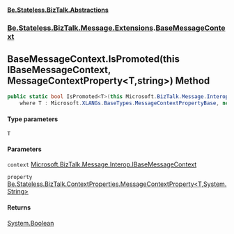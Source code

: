 #### [Be.Stateless.BizTalk.Abstractions](README.md 'README')
### [Be.Stateless.BizTalk.Message.Extensions](Be.Stateless.BizTalk.Message.Extensions.md 'Be.Stateless.BizTalk.Message.Extensions').[BaseMessageContext](BaseMessageContext.md 'Be.Stateless.BizTalk.Message.Extensions.BaseMessageContext')

## BaseMessageContext.IsPromoted<T>(this IBaseMessageContext, MessageContextProperty<T,string>) Method

```csharp
public static bool IsPromoted<T>(this Microsoft.BizTalk.Message.Interop.IBaseMessageContext context, Be.Stateless.BizTalk.ContextProperties.MessageContextProperty<T,string> property)
    where T : Microsoft.XLANGs.BaseTypes.MessageContextPropertyBase, new();
```
#### Type parameters

<a name='Be.Stateless.BizTalk.Message.Extensions.BaseMessageContext.IsPromoted_T_(thisMicrosoft.BizTalk.Message.Interop.IBaseMessageContext,Be.Stateless.BizTalk.ContextProperties.MessageContextProperty_T,string_).T'></a>

`T`
#### Parameters

<a name='Be.Stateless.BizTalk.Message.Extensions.BaseMessageContext.IsPromoted_T_(thisMicrosoft.BizTalk.Message.Interop.IBaseMessageContext,Be.Stateless.BizTalk.ContextProperties.MessageContextProperty_T,string_).context'></a>

`context` [Microsoft.BizTalk.Message.Interop.IBaseMessageContext](https://docs.microsoft.com/en-us/dotnet/api/Microsoft.BizTalk.Message.Interop.IBaseMessageContext 'Microsoft.BizTalk.Message.Interop.IBaseMessageContext')

<a name='Be.Stateless.BizTalk.Message.Extensions.BaseMessageContext.IsPromoted_T_(thisMicrosoft.BizTalk.Message.Interop.IBaseMessageContext,Be.Stateless.BizTalk.ContextProperties.MessageContextProperty_T,string_).property'></a>

`property` [Be.Stateless.BizTalk.ContextProperties.MessageContextProperty&lt;](MessageContextProperty_T,TR_.md 'Be.Stateless.BizTalk.ContextProperties.MessageContextProperty<T,TR>')[T](BaseMessageContext.IsPromoted_T_(thisIBaseMessageContext,MessageContextProperty_T,string_).md#Be.Stateless.BizTalk.Message.Extensions.BaseMessageContext.IsPromoted_T_(thisMicrosoft.BizTalk.Message.Interop.IBaseMessageContext,Be.Stateless.BizTalk.ContextProperties.MessageContextProperty_T,string_).T 'Be.Stateless.BizTalk.Message.Extensions.BaseMessageContext.IsPromoted<T>(this Microsoft.BizTalk.Message.Interop.IBaseMessageContext, Be.Stateless.BizTalk.ContextProperties.MessageContextProperty<T,string>).T')[,](MessageContextProperty_T,TR_.md 'Be.Stateless.BizTalk.ContextProperties.MessageContextProperty<T,TR>')[System.String](https://docs.microsoft.com/en-us/dotnet/api/System.String 'System.String')[&gt;](MessageContextProperty_T,TR_.md 'Be.Stateless.BizTalk.ContextProperties.MessageContextProperty<T,TR>')

#### Returns
[System.Boolean](https://docs.microsoft.com/en-us/dotnet/api/System.Boolean 'System.Boolean')